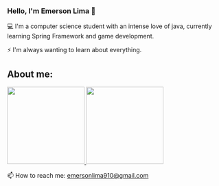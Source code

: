 ### Hello, I'm Emerson Lima 👋

💻 I'm a computer science student with an intense love of java, currently learning Spring Framework and game development.

⚡ I'm always wanting to learn about everything.
<!--
**Strubis/Strubis** is a ✨ _special_ ✨ repository because its `README.md` (this file) appears on your GitHub profile.

Here are some ideas to get you started:

- 🔭 I’m currently working on ...
- 🌱 I’m currently learning ...
- 👯 I’m looking to collaborate on ...
- 🤔 I’m looking for help with ...
- 💬 Ask me about ...
- 📫 How to reach me: ...
- 😄 Pronouns: ...
- ⚡ Fun fact: ...
-->
## About me:
<div>
  <a href="https://github.com/Strubis">
    <img height="180cm" src="https://github-readme-stats.vercel.app/api?username=Strubis&count_private=true&include_all_commits=true&show_icons=true&theme=dark" />
  </a>
  <a href="https://github.com/Strubis">
    <img height="180cm" src="https://github-readme-stats.vercel.app/api/top-langs/?username=Strubis&hide=jupyter%20notebook&cmake&langs_count=5&layout=compact&theme=dark" />
  </a>
</div>

📫 How to reach me: emersonlima910@gmail.com
